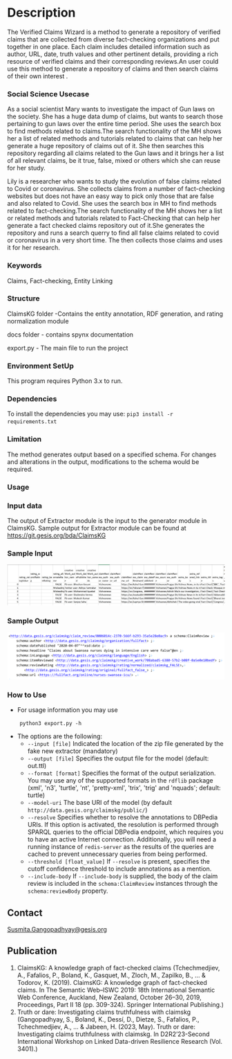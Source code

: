 # Description
The Verified Claims Wizard is a method to generate a repository of verified claims that are collected from diverse fact-checking organizations and put together in one place.  Each claim includes detailed information such as author, URL, date, truth values and other pertinent details, providing a rich resource of verified claims and their corresponding reviews.An user could use this method to generate a repository of claims and then search claims of their own interest .  

### Social Science Usecase

As a social scientist Mary wants to investigate the impact of Gun laws on the society. She has a huge data dump of claims, but wants to search those pertaining to gun laws over the entire time period. She uses the search box to find methods related to claims.The search functionality of the MH shows her a list of related methods and tutorials related to claims that can help her generate a huge repository of claims out of it. She then searches this repository regarding all claims related to the Gun laws and it brings her a list of all relevant claims, be it true, false, mixed or others which she can reuse for her study.


Lily is a researcher who wants to study the evolution of false claims related to Covid or coronavirus. She collects claims from a number of fact-checking websites but does not have an easy way to pick only those that are false and also related to Covid. She uses the search box in MH to find methods related to fact-checking.The search functionality of the MH shows her a list or related methods and tutorials related to Fact-Checking that can help her generate a fact checked claims repository out of it.She generates the repository and runs a search querry to find all false claims related to covid or coronavirus in a very short time. The then collects those claims and uses it for her research.


### Keywords
Claims, Fact-checking, Entity Linking

### Structure

ClaimsKG folder -Contains the entity annotation, RDF generation, and rating normalization module


docs folder - contains spynx documentation


export.py - The main file to run the project

### Environment SetUp
This program requires Python 3.x to run.

### Dependencies

To install the dependencies you may use: `pip3 install -r requirements.txt`


### Limitation
The method generates output based on a specified schema. For changes and alterations in the output, modifications to the schema would be required.  


### Usage
### Input data
The output of Extractor module is the input to the generator module in ClaimsKG.
Sample output for Extractor module can be found at https://git.gesis.org/bda/ClaimsKG
### Sample Input
![](input_sample.PNG)
### Sample Output
![](output_sample.PNG)
### How to Use
- For usage information you may use 
```shell
    python3 export.py -h
```
* The options are the following: 
  * `--input [file]` Indicated the location of the zip file generated by the fake new extractor (mandatory)
  * `--output [file]` Specifies the output file for the model (default: out.ttl)
  * `--format [format]` Specifies the format of the output serialization. You may use any of the supported formats in the `rdflib` package (xml', 'n3', 'turtle', 'nt', 'pretty-xml', 'trix', 'trig' and 'nquads'; default: turtle)
  * `--model-uri` The base URI of the model (by default `http://data.gesis.org/claimskg/public/`) 
  * `--resolve` Specifies whether to resolve the annotations to DBPedia URIs. If this option is activated, the resolution is performed through SPARQL queries to the official DBPedia endpoint, which requires you to have an active Internet connection. Additionally, you will need a running instance of `redis-server` as the results of the queries are cached to prevent unnecessary queries from being performed. 
  * `--threshold [float_value]` If `--resolve` is present, specifies the cutoff confidence threshold to include annotations as a mention. 
  * `--include-body` If `--include-body` is supplied, the body of the claim review is included in the `schema:ClaimReview` instances through the `schema:reviewBody` property.




## Contact
Susmita.Gangopadhyay@gesis.org

## Publication 
1. ClaimsKG: A knowledge graph of fact-checked claims (Tchechmedjiev, A., Fafalios, P., Boland, K., Gasquet, M., Zloch, M., Zapilko, B., ... & Todorov, K. (2019). ClaimsKG: A knowledge graph of fact-checked claims. In The Semantic Web–ISWC 2019: 18th International Semantic Web Conference, Auckland, New Zealand, October 26–30, 2019, Proceedings, Part II 18 (pp. 309-324). Springer International Publishing.)
2. Truth or dare: Investigating claims truthfulness with claimskg (Gangopadhyay, S., Boland, K., Dessí, D., Dietze, S., Fafalios, P., Tchechmedjiev, A., ... & Jabeen, H. (2023, May). Truth or dare: Investigating claims truthfulness with claimskg. In D2R2’23-Second International Workshop on Linked Data-driven Resilience Research (Vol. 3401).)
  
  
 
 
 
